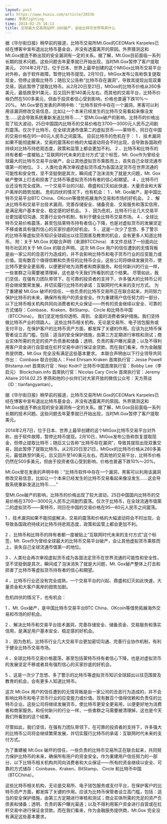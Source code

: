 ```yaml
---
layout: post
url: https://www.huxiu.com/article/28536
name: 李燕fighting
time: 2014-02-25 16:13
title: 全球最大交易网站MT.GOX破产，会给比特币世界带来什么
---
```

据《华尔街日报》稍早前的报道，比特币交易所Mt.Gox的CEOMark Karpeles已经在博客中宣布退出比特币基金会，并没有透露离开的原因。外界猜测这和Mt.Gox接连不断出现的安全漏洞有一定的关系。据了解，Mt.Gox目前面临一系列长期的技术问题。这些问题去年夏季就已开始出现，当时Mt.Gox暂停了客户提取美元。 2014年2月7日，位于日本、世界上最早创建的这个MtGox比特币交易平台对外称，由于软件故障，暂停比特币提现。2月10日，MtGox发布公告称恢复提取现金，但停止提取比特币；随后又公告称“比特币存在漏洞”，导致其提现出现双重交易，因此暂停了提取比特币。从2月20日至21日，MtGox的比特币价格从260多美元，最低跌至91美元，后又回升至140美元左右。而其他的交易平台，比特币价格仍然在500多美元，但由于投资者信心受到影响，价格也普遍下跌10%～20%。 Mt.Gox曾在发表的声明中称：“比特币软件中存在一个漏洞，黑客可以利用该漏洞修改交易信息，比如让一个本来已经发生的比特币交易看起来像没发生……这会导致系统重新发送比特币……” 受Mt.Gox破产的影响，比特币的价格出现了较大波动，25日中国国内比特币的交易价格在3700—3000元人民币之间剧烈震荡。仅次于比特币，在全球流通市值第二的虚拟货币——莱特币，同日在中国的交易价格在95—80元人民币之间震荡。 目前比特币的危机在于： 1 、技术漏洞如果不能彻底解决，交易的震荡和价格的大幅波动将会不时出现，会导致各国政府持续对比特币持悲观态度，政策和监管上都会更加不利。 2 、比特币和比特币的持有者都一度被贴上“互联网时代未来的支付方式”这个标签，Mt. Gox作为曾经全球最大的比特币交易平台破产，会让其他虚拟货币乘胜而上，丧失自己全球流通市值第一的地位。 3 、人类社会再次审视虚拟货币成为各国法定货币在世界流通的可能性和安全性，坚不坚挺倒是其次，瞬间成了泡沫消失了就是大问题，Mt. Gox破产整体上打击和损害了比特币等虚拟货币持有者的信心和期望。 4 、比特币行业还没有完全成熟，一个交易平台的兴起、鼎盛和幻灭如此快速，大量资金和大客户离岸的趋势加剧。 危机四伏的情况下，也有机会： 1 、Mt. Gox破产，是中国比特币交易平台BTC China、OKcoin等借势拓展海外交易和市场的好机会。 2 、解决比特币和交易平台技术漏洞，完善存储安全、储备资金、交易服务和落实信用，是满足用户基本安全、稳定感的好机会。 3 、因为危机，比特币行业几大交易平台更加密切沟通、完善行业协作机制，有利于健全比特币交易市场。 4 、全球比特币交易价格震荡，甚至包括莱特币持有者信心下降，也是对虚拟货币的发展坚定不移或者具有强烈信心的买家抄底的好机会。 5 、这是一次少了忽悠、多了警示的比特币等虚拟货币知识全球超出以往范围普及教育的机会，会有更多人知道比特币。 附：关于 Mt.Gox 的联合声明（来源BTCChina） 本文件总结了一份面向比特币社区的关于 Mt.Gox 的联合声明。 这次 Mt.Gox 用户的信任遭到的无情背叛是由一家公司的丑恶行为造成的，并不会影响比特币和电子货币行业的应变能力或价值。现有数百个值得信赖和负责任的比特币企业。这些公司将继续发展货币，使比特币更安全更易用，以便更好地为消费者和商家服务。和任何新兴的行业一样，一些害群之马需要被清理掉，这也是今天我们所看到的这个结果。 尽管如此，我们坚信，在强有力团队带领下，在可靠的投资者的支持下，许多强大的比特币公司将会继续繁荣发展，并切实履行比特币的承诺：互联网时代未来的支付方式。 为了重建被 Mt.Gox 破坏的信任，一些负责的比特币交易所正在联合起来，共同努力保护比特币的未来，确保所有用户的资金安全。作为重建用户信任努力的一部分，以下比特币相关机构共同向消费者和大众保证——所有的资金继续以安全、可靠的方式储存：Coinbase、Kraken、BitStamp、 Circle 和比特币中国（BTCChina）。 我们坚定地信仰透明、周到、全面的消费者保护措施。我们坚持做比特币产业的领路人。 这些比特币相关机构，无论是交易所、电子钱包服务或支付平台，在保护客户的比特币资产方面，都发挥了关键的作用。应该为比特币保管者设立高门槛，包括：适当的安全保护措施，由第三方定期进行审核和测试；商业实体所需的充足的资产负债表和储备；透明、负责的客户曝光渠道；以及不得利用客户资金进行自营或在杠杆交易中进行保证金贷款。而在我们看来，作为金融服务提供商，Mt.Gox 完全没有满足这些基本要求。 本联合声明由以下行业领导共同作出： Coinbase 联合创始人：Fred Ehrsam Kraken 首席执行官：Jesse Powell Bitstamp.net 首席执行官：Nejc Kodri? 比特币中国首席执行官：Bobby Lee（李启元） Blockchain.info 首席执行官：Nicolas Cary Circle 首席执行官：Jeremy Allaire 2014.02.25 李燕和他的小伙伴们对大家开放的微信公众号：天方燕谈（ID：tianfangyantan）。

据《华尔街日报》稍早前的报道，比特币交易所Mt.Gox的CEOMark Karpeles已经在博客中宣布退出比特币基金会，并没有透露离开的原因。外界猜测这和Mt.Gox接连不断出现的安全漏洞有一定的关系。据了解，Mt.Gox目前面临一系列长期的技术问题。这些问题去年夏季就已开始出现，当时Mt.Gox暂停了客户提取美元。

2014年2月7日，位于日本、世界上最早创建的这个MtGox比特币交易平台对外称，由于软件故障，暂停比特币提现。2月10日，MtGox发布公告称恢复提取现金，但停止提取比特币；随后又公告称“比特币存在漏洞”，导致其提现出现双重交易，因此暂停了提取比特币。从2月20日至21日，MtGox的比特币价格从260多美元，最低跌至91美元，后又回升至140美元左右。而其他的交易平台，比特币价格仍然在500多美元，但由于投资者信心受到影响，价格也普遍下跌10%～20%。

Mt.Gox曾在发表的声明中称：“比特币软件中存在一个漏洞，黑客可以利用该漏洞修改交易信息，比如让一个本来已经发生的比特币交易看起来像没发生……这会导致系统重新发送比特币……”

受Mt.Gox破产的影响，比特币的价格出现了较大波动，25日中国国内比特币的交易价格在3700—3000元人民币之间剧烈震荡。仅次于比特币，在全球流通市值第二的虚拟货币——莱特币，同日在中国的交易价格在95—80元人民币之间震荡。

1 、技术漏洞如果不能彻底解决，交易的震荡和价格的大幅波动将会不时出现，会导致各国政府持续对比特币持悲观态度，政策和监管上都会更加不利。

2 、比特币和比特币的持有者都一度被贴上“互联网时代未来的支付方式”这个标签，Mt. Gox作为曾经全球最大的比特币交易平台破产，会让其他虚拟货币乘胜而上，丧失自己全球流通市值第一的地位。

3 、人类社会再次审视虚拟货币成为各国法定货币在世界流通的可能性和安全性，坚不坚挺倒是其次，瞬间成了泡沫消失了就是大问题，Mt. Gox破产整体上打击和损害了比特币等虚拟货币持有者的信心和期望。

4 、比特币行业还没有完全成熟，一个交易平台的兴起、鼎盛和幻灭如此快速，大量资金和大客户离岸的趋势加剧。

危机四伏的情况下，也有机会：

1 、Mt. Gox破产，是中国比特币交易平台BTC China、OKcoin等借势拓展海外交易和市场的好机会。

2 、解决比特币和交易平台技术漏洞，完善存储安全、储备资金、交易服务和落实信用，是满足用户基本安全、稳定感的好机会。

3 、因为危机，比特币行业几大交易平台更加密切沟通、完善行业协作机制，有利于健全比特币交易市场。

4 、全球比特币交易价格震荡，甚至包括莱特币持有者信心下降，也是对虚拟货币的发展坚定不移或者具有强烈信心的买家抄底的好机会。

5 、这是一次少了忽悠、多了警示的比特币等虚拟货币知识全球超出以往范围普及教育的机会，会有更多人知道比特币。

这次 Mt.Gox 用户的信任遭到的无情背叛是由一家公司的丑恶行为造成的，并不会影响比特币和电子货币行业的应变能力或价值。现有数百个值得信赖和负责任的比特币企业。这些公司将继续发展货币，使比特币更安全更易用，以便更好地为消费者和商家服务。和任何新兴的行业一样，一些害群之马需要被清理掉，这也是今天我们所看到的这个结果。

尽管如此，我们坚信，在强有力团队带领下，在可靠的投资者的支持下，许多强大的比特币公司将会继续繁荣发展，并切实履行比特币的承诺：互联网时代未来的支付方式。

为了重建被 Mt.Gox 破坏的信任，一些负责的比特币交易所正在联合起来，共同努力保护比特币的未来，确保所有用户的资金安全。作为重建用户信任努力的一部分，以下比特币相关机构共同向消费者和大众保证——所有的资金继续以安全、可靠的方式储存：Coinbase、Kraken、BitStamp、 Circle 和比特币中国（BTCChina）。

这些比特币相关机构，无论是交易所、电子钱包服务或支付平台，在保护客户的比特币资产方面，都发挥了关键的作用。应该为比特币保管者设立高门槛，包括：适当的安全保护措施，由第三方定期进行审核和测试；商业实体所需的充足的资产负债表和储备；透明、负责的客户曝光渠道；以及不得利用客户资金进行自营或在杠杆交易中进行保证金贷款。而在我们看来，作为金融服务提供商，Mt.Gox 完全没有满足这些基本要求。

